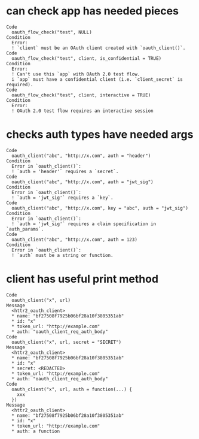 # can check app has needed pieces

    Code
      oauth_flow_check("test", NULL)
    Condition
      Error:
      ! `client` must be an OAuth client created with `oauth_client()`.
    Code
      oauth_flow_check("test", client, is_confidential = TRUE)
    Condition
      Error:
      ! Can't use this `app` with OAuth 2.0 test flow.
      i `app` must have a confidential client (i.e. `client_secret` is required).
    Code
      oauth_flow_check("test", client, interactive = TRUE)
    Condition
      Error:
      ! OAuth 2.0 test flow requires an interactive session

# checks auth types have needed args

    Code
      oauth_client("abc", "http://x.com", auth = "header")
    Condition
      Error in `oauth_client()`:
      ! `auth = 'header'` requires a `secret`.
    Code
      oauth_client("abc", "http://x.com", auth = "jwt_sig")
    Condition
      Error in `oauth_client()`:
      ! `auth = 'jwt_sig'` requires a `key`.
    Code
      oauth_client("abc", "http://x.com", key = "abc", auth = "jwt_sig")
    Condition
      Error in `oauth_client()`:
      ! `auth = 'jwt_sig'` requires a claim specification in `auth_params`.
    Code
      oauth_client("abc", "http://x.com", auth = 123)
    Condition
      Error in `oauth_client()`:
      ! `auth` must be a string or function.

# client has useful print method

    Code
      oauth_client("x", url)
    Message
      <httr2_oauth_client>
      * name: "bf27508f7925b06bf28a10f3805351ab"
      * id: "x"
      * token_url: "http://example.com"
      * auth: "oauth_client_req_auth_body"
    Code
      oauth_client("x", url, secret = "SECRET")
    Message
      <httr2_oauth_client>
      * name: "bf27508f7925b06bf28a10f3805351ab"
      * id: "x"
      * secret: <REDACTED>
      * token_url: "http://example.com"
      * auth: "oauth_client_req_auth_body"
    Code
      oauth_client("x", url, auth = function(...) {
        xxx
      })
    Message
      <httr2_oauth_client>
      * name: "bf27508f7925b06bf28a10f3805351ab"
      * id: "x"
      * token_url: "http://example.com"
      * auth: a function

